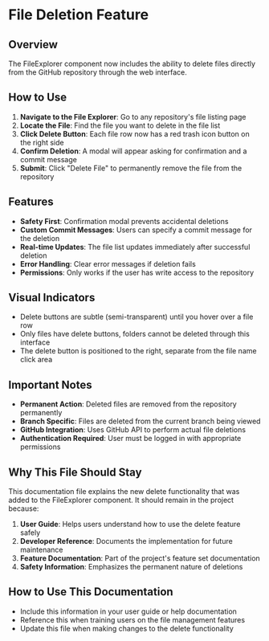 # File Deletion Feature

## Overview

The FileExplorer component now includes the ability to delete files directly from the GitHub repository through the web interface.

## How to Use

1. **Navigate to the File Explorer**: Go to any repository's file listing page
2. **Locate the File**: Find the file you want to delete in the file list
3. **Click Delete Button**: Each file row now has a red trash icon button on the right side
4. **Confirm Deletion**: A modal will appear asking for confirmation and a commit message
5. **Submit**: Click "Delete File" to permanently remove the file from the repository

## Features

- **Safety First**: Confirmation modal prevents accidental deletions
- **Custom Commit Messages**: Users can specify a commit message for the deletion
- **Real-time Updates**: The file list updates immediately after successful deletion
- **Error Handling**: Clear error messages if deletion fails
- **Permissions**: Only works if the user has write access to the repository

## Visual Indicators

- Delete buttons are subtle (semi-transparent) until you hover over a file row
- Only files have delete buttons, folders cannot be deleted through this interface
- The delete button is positioned to the right, separate from the file name click area

## Important Notes

- **Permanent Action**: Deleted files are removed from the repository permanently
- **Branch Specific**: Files are deleted from the current branch being viewed
- **GitHub Integration**: Uses GitHub API to perform actual file deletions
- **Authentication Required**: User must be logged in with appropriate permissions

## Why This File Should Stay

This documentation file explains the new delete functionality that was added to the FileExplorer component. It should remain in the project because:

1. **User Guide**: Helps users understand how to use the delete feature safely
2. **Developer Reference**: Documents the implementation for future maintenance
3. **Feature Documentation**: Part of the project's feature set documentation
4. **Safety Information**: Emphasizes the permanent nature of deletions

## How to Use This Documentation

- Include this information in your user guide or help documentation
- Reference this when training users on the file management features
- Update this file when making changes to the delete functionality
